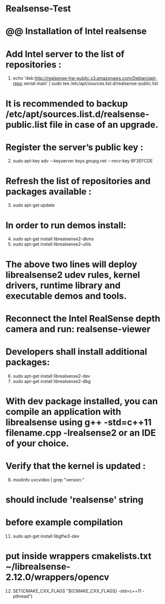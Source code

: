 # Realsense-Test


# @@ Installation of Intel realsense

# Add Intel server to the list of repositories :
1. echo 'deb http://realsense-hw-public.s3.amazonaws.com/Debian/apt-repo xenial main' | sudo tee /etc/apt/sources.list.d/realsense-public.list

# It is recommended to backup /etc/apt/sources.list.d/realsense-public.list file in case of an upgrade.

# Register the server’s public key :
2. sudo apt-key adv --keyserver keys.gnupg.net --recv-key 6F3EFCDE

# Refresh the list of repositories and packages available :
3. sudo apt-get update

# In order to run demos install:
4. sudo apt-get install librealsense2-dkms
5. sudo apt-get install librealsense2-utils
# The above two lines will deploy librealsense2 udev rules, kernel drivers, runtime library and executable demos and tools. 

# Reconnect the Intel RealSense depth camera and run: realsense-viewer

# Developers shall install additional packages:
6. sudo apt-get install librealsense2-dev
7. sudo apt-get install librealsense2-dbg
# With dev package installed, you can compile an application with librealsense using g++ -std=c++11 filename.cpp -lrealsense2 or an IDE of your choice.

# Verify that the kernel is updated :
8. modinfo uvcvideo | grep "version:"
# should include 'realsense' string

# before example compilation
11. sudo apt-get install libglfw3-dev

# put inside wrappers cmakelists.txt ~/librealsense-2.12.0/wrappers/opencv
12. SET(CMAKE_CXX_FLAGS "${CMAKE_CXX_FLAGS} -std=c++11 -pthread")


